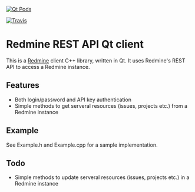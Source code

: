 [![Qt Pods](http://qt-pods.org/assets/logo.png "Qt Pods")](http://qt-pods.org)

[![Travis](https://travis-ci.org/fathomssen/qtredmine.svg?branch=master)](https://travis-ci.org/fathomssen/qtredmine)

Redmine REST API Qt client
==========================

This is a [Redmine](http://redmine.org) client C++ library, written in Qt. It
uses Redmine's REST API to access a Redmine instance.

Features
--------
* Both login/password and API key authentication
* Simple methods to get serveral resources (issues, projects etc.) from a Redmine instance

Example
-------
See Example.h and Example.cpp for a sample implementation.

Todo
----
* Simple methods to update serveral resources (issues, projects etc.) in a Redmine instance
